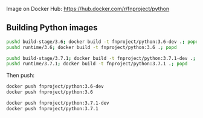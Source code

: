 Image on Docker Hub: https://hub.docker.com/r/fnproject/python

## Building Python images

```sh
pushd build-stage/3.6; docker build -t fnproject/python:3.6-dev .; popd
pushd runtime/3.6; docker build -t fnproject/python:3.6 .; popd
```

```sh
pushd build-stage/3.7.1; docker build -t fnproject/python:3.7.1-dev .; popd
pushd runtime/3.7.1; docker build -t fnproject/python:3.7.1 .; popd
```

Then push:

```sh
docker push fnproject/python:3.6-dev
docker push fnproject/python:3.6
```

```sh
docker push fnproject/python:3.7.1-dev
docker push fnproject/python:3.7.1
```
